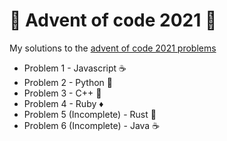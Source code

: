 # 🎄 Advent of code 2021 🎄

My solutions to the [advent of code 2021 problems](https://adventofcode.com/)

* Problem 1 - Javascript   ☕️
* Problem 2 - Python       🐍
* Problem 3 - C++          🌊
* Problem 4 - Ruby         ♦️
* Problem 5 (Incomplete) - Rust 🦀
* Problem 6 (Incomplete) - Java ☕️
